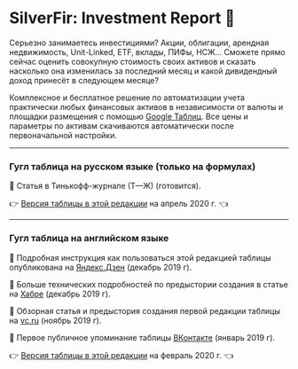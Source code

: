 # SilverFir: Investment Report :evergreen_tree:
Серьезно занимаетесь инвестициями? Акции, облигации, арендная недвижимость, Unit-Linked, ETF, вклады, ПИФы, НСЖ… Сможете прямо сейчас оценить совокупную стоимость своих активов и сказать насколько она изменилась за последний месяц и какой дивидендный доход принесёт в следующем месяце?

Комплексное и бесплатное решение по автоматизации учета практически любых финансовых активов в независимости от валюты и площадки размещения с помощью [Google Таблиц](https://ru.wikipedia.org/wiki/Google_%D0%94%D0%BE%D0%BA%D1%83%D0%BC%D0%B5%D0%BD%D1%82%D1%8B). Все цены и параметры по активам скачиваются автоматически после первоначальной настройки.

* * * * *

### Гугл таблица на русском языке (только на формулах)
:round_pushpin: Статья в Тинькофф-журнале (Т—Ж) (готовится).

:point_right: [Версия таблицы в этой редакции](....) на апрель 2020 г. :point_left:

* * * * *

### Гугл таблица на английском языке
:round_pushpin: Подробная инструкция как пользоваться этой редакцией таблицы опубликована на [Яндекс.Дзен](https://zen.yandex.ru/media/id/5dfb4f5af73d9d00ae13157e/googletablica-pomojet-podschitat-vashi-finansovye-aktivy--5dfb53f91febd400b9d08780?ref=github.com) (декабрь 2019 г).

:round_pushpin: Больше технических подробностей по предыстории создания в статье на [Хабре](https://habr.com/ru/post/477920/#Google) (декабрь 2019 г).

:round_pushpin: Обзорная статья и предыстория создания первой редакции таблицы на [vc.ru](https://vc.ru/finance/92990-upravlencheskiy-uchet-lichnyh-aktivov) (ноябрь 2019 г).

:round_pushpin: Первое публичное упоминание таблицы [ВКонтакте](https://vk.com/mshardin?w=wall1763465_1791) (январь 2019 г).

:point_right: [Версия таблицы в этой редакции](https://docs.google.com/spreadsheets/d/1iNhWf2WdEFzD41gd6Zl98ILGu4KBg8Hr9gETJHr-4bc/edit?usp=sharing) на февраль 2020 г. :point_left:
